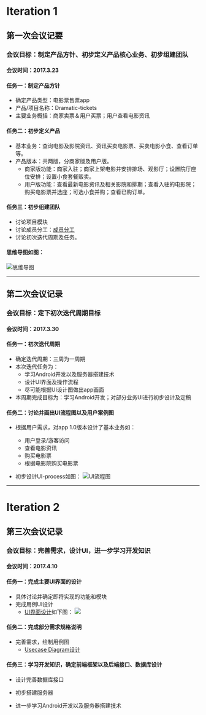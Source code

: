 # Iteration 1
## 第一次会议记要

### 会议目标：制定产品方针、初步定义产品核心业务、初步组建团队
#### 会议时间：2017.3.23
#### 任务一：制定产品方针
* 确定产品类型：电影票售票app
* 产品/项目名称：Dramatic-tickets
* 主要业务概括：商家卖票＆用户买票；用户查看电影资讯

#### 任务二：初步定义产品
* 基本业务：查询电影及影院资讯、资讯买卖电影票、买卖电影小食、查看订单等。
* 产品版本：共两版，分商家版及用户版。
	* 商家版功能：商家入驻；商家上架电影并安排排场、观影厅；设置院厅座位安排；设置小食套餐贩卖。
	* 用户版功能：查看最新电影资讯及相关影院和排期；查看入驻的电影院；购买电影票并选座；可选小食并购；查看已购订单。

#### 任务三：初步组建团队
* 讨论项目模块
* 讨论成员分工：[成员分工](https://github.com/dramaticTickets/dramatic-tickets/blob/master/documents/1_responsibility_assignment.md)
* 讨论初次迭代周期及任务。

#### 思维导图如图：
![思维导图](https://github.com/dramaticTickets/dramatic-tickets/blob/master/pictures/%E6%80%9D%E7%BB%B4%E5%AF%BC%E5%9B%BE1.0.png?raw=true)

---
## 第二次会议记录
### 会议目标：定下初次迭代周期目标

#### 会议时间：2017.3.30

#### 任务一：初次迭代周期
* 确定迭代周期：三周为一周期
* 本次迭代任务为：
	* 学习Android开发以及服务器搭建技术
	* 设计UI界面及操作流程
	* 尽可能根据UI设计图做出app画面
* 本周期完成目标为：学习Android开发；对部分业务UI进行初步设计及定稿

#### 任务二：讨论并画出UI流程图以及用户案例图
* 根据用户需求，对app 1.0版本设计了基本业务如：
	* 用户登录/游客访问
	* 查看电影资讯
	* 购买电影票
	* 根据电影院购买电影票 

* 初步设计UI-process如图：
![UI流程图](https://github.com/dramaticTickets/dramatic-tickets/blob/master/pictures/UIflow.png?raw=true)

---
# Iteration 2
## 第三次会议记录
### 会议目标：完善需求，设计UI，进一步学习开发知识
#### 会议时间：2017.4.10
#### 任务一：完成主要UI界面的设计
* 具体讨论并确定即将实现的功能和模块
* 完成用例UI设计
	* [UI界面设计]((https://github.com/dramaticTickets/dramatic-tickets/blob/master/documents/7_Design.md))如下图：
![](https://github.com/dramaticTickets/dramatic-tickets/raw/master/pictures/%E7%99%BB%E9%99%86%E6%B3%A8%E5%86%8C.jpg?raw=true)
#### 任务二：完成部分需求规格说明
* 完善需求，绘制用例图
	* [Usecase Diagram设计](https://github.com/dramaticTickets/dramatic-tickets/blob/master/documents/8_use_case.md)
#### 任务三：学习开发知识，确定前端框架以及后端接口、数据库设计
* 设计完善数据库接口
* 初步搭建服务器


* 进一步学习Android开发以及服务器搭建技术
